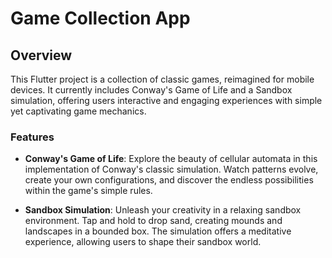 # Game Collection App

## Overview

This Flutter project is a collection of classic games, reimagined for mobile devices. It currently includes Conway's Game of Life and a Sandbox simulation, offering users interactive and engaging experiences with simple yet captivating game mechanics.

### Features

- **Conway's Game of Life**: Explore the beauty of cellular automata in this implementation of Conway's classic simulation. Watch patterns evolve, create your own configurations, and discover the endless possibilities within the game's simple rules.

- **Sandbox Simulation**: Unleash your creativity in a relaxing sandbox environment. Tap and hold to drop sand, creating mounds and landscapes in a bounded box. The simulation offers a meditative experience, allowing users to shape their sandbox world.